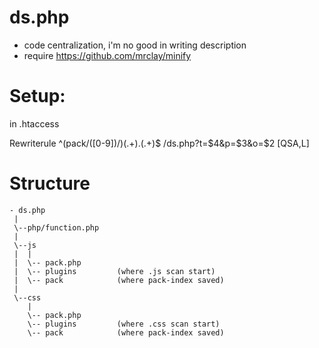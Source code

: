 ds.php
======

* code centralization, i'm no good in writing description
* require https://github.com/mrclay/minify

Setup:
======

in .htaccess

Rewriterule  ^(pack/([0-9])/)(.+)\.(.+)$ /ds.php?t=$4&p=$3&o=$2  [QSA,L]


Structure
=========

    - ds.php
     |
     \--php/function.php
     |
     \--js
     |  |
     |  \-- pack.php
     |  \-- plugins         (where .js scan start)
     |  \-- pack            (where pack-index saved)
     |
     \--css
        |
        \-- pack.php
        \-- plugins         (where .css scan start)
        \-- pack            (where pack-index saved)
